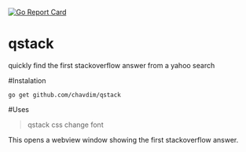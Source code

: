 [![Go Report Card](https://goreportcard.com/badge/github.com/chavdim/qstack)](https://goreportcard.com/report/github.com/chavdim/qstack)

# qstack
quickly find the first stackoverflow answer from a yahoo search 

#Instalation
```
go get github.com/chavdim/qstack
```
#Uses
>qstack css change font

This opens a webview window showing the first stackoverflow answer.
